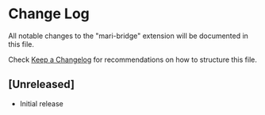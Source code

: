 # Change Log

All notable changes to the "mari-bridge" extension will be documented in this file.

Check [Keep a Changelog](http://keepachangelog.com/) for recommendations on how to structure this file.

## [Unreleased]

- Initial release